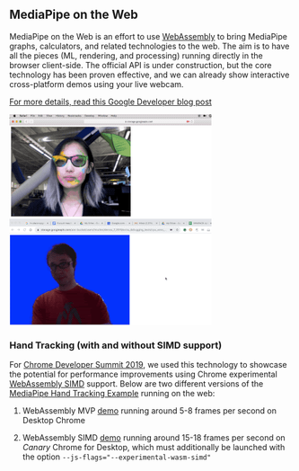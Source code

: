 ## MediaPipe on the Web

MediaPipe on the Web is an effort to use [WebAssembly](https://webassembly.org/)
to bring MediaPipe graphs, calculators, and related technologies to the web. The
aim is to have all the pieces (ML, rendering, and processing) running directly
in the browser client-side. The official API is under construction, but the core
technology has been proven effective, and we can already show interactive
cross-platform demos using your live webcam.

[For more details, read this Google Developer blog post](https://mediapipe.page.link/webdevblog)

![image](images/web_effect.gif) ![image](images/web_segmentation.gif)

### Hand Tracking (with and without SIMD support)

For [Chrome Developer Summit 2019](https://developer.chrome.com/devsummit/), we
used this technology to showcase the potential for performance improvements
using Chrome experimental [WebAssembly SIMD](https://github.com/WebAssembly/simd)
support.  Below are two different versions of the
[MediaPipe Hand Tracking Example](https://mediapipe.readthedocs.io/en/latest/hand_tracking_desktop.html)
 running on the web:

  1. WebAssembly MVP [demo](https://mediapipe.page.link/cds-ht) running around 5-8 frames per second on Desktop Chrome

  2. WebAssembly SIMD [demo](https://mediapipe.page.link/cds-ht-simd) running around 15-18 frames per second on *Canary* Chrome for Desktop, which must additionally be launched with the option `--js-flags="--experimental-wasm-simd"`
